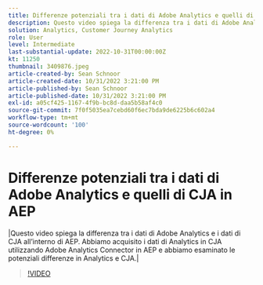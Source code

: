 ```yaml
---
title: Differenze potenziali tra i dati di Adobe Analytics e quelli di CJA in AEP
description: Questo video spiega la differenza tra i dati di Adobe Analytics e i dati di CJA all’interno di AEP. Abbiamo acquisito i dati di Analytics in CJA utilizzando Adobe Analytics Connector in AEP e abbiamo esaminato le potenziali differenze in Analytics e CJA.
solution: Analytics, Customer Journey Analytics
role: User
level: Intermediate
last-substantial-update: 2022-10-31T00:00:00Z
kt: 11250
thumbnail: 3409876.jpeg
article-created-by: Sean Schnoor
article-created-date: 10/31/2022 3:21:00 PM
article-published-by: Sean Schnoor
article-published-date: 10/31/2022 3:21:00 PM
exl-id: a05cf425-1167-4f9b-bc8d-daa5b58af4c0
source-git-commit: 7f0f5035ea7cebd60f6ec7bda9de6225b6c602a4
workflow-type: tm+mt
source-wordcount: '100'
ht-degree: 0%

---
```


# Differenze potenziali tra i dati di Adobe Analytics e quelli di CJA in AEP

|Questo video spiega la differenza tra i dati di Adobe Analytics e i dati di CJA all’interno di AEP. Abbiamo acquisito i dati di Analytics in CJA utilizzando Adobe Analytics Connector in AEP e abbiamo esaminato le potenziali differenze in Analytics e CJA.|

>[!VIDEO](https://video.tv.adobe.com/v/3409876/?quality=12&learn=on)
